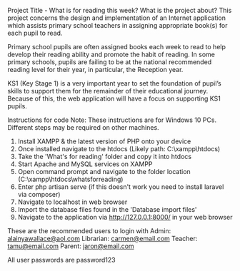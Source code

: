 Project Title - What is for reading this week?
What is the project about?
This project concerns the design and implementation of an Internet application which assists primary school teachers in assigning appropriate book(s) for each pupil to read.

Primary school pupils are often assigned books each week to read to help develop their reading ability and promote the habit of reading. In some primary schools, pupils are failing to be at the national recommended reading level for their year, in particular, the Reception year. 

KS1 (Key Stage 1) is a very important year to set the foundation of pupil’s skills to support them for the remainder of their educational journey. Because of this, the web application will have a focus on supporting KS1 pupils. 

Instructions for code
Note: These instructions are for Windows 10 PCs. Different steps may be required on other machines.
	

1. Install XAMPP & the latest version of PHP onto your device
2. Once installed navigate to the htdocs (Likely path: C:\xampp\htdocs)
3. Take the 'What's for reading' folder and copy it into htdocs
4. Start Apache and MySQL services on XAMPP
5. Open command prompt and navigate to the folder location (C:\xampp\htdocs\whatsforreading)
6. Enter php artisan serve (if this doesn't work you need to install laravel via composer)
7. Navigate to localhost in web browser
8. Import the database files found in the 'Database import files'
9. Navigate to the application via http://127.0.0.1:8000/ in your web browser

These are the recommended users to login with
Admin: alainyawallace@aol.com
Librarian: carmen@email.com
Teacher: tamu@email.com
Parent: jaron@email.com

All user passwords are password123
